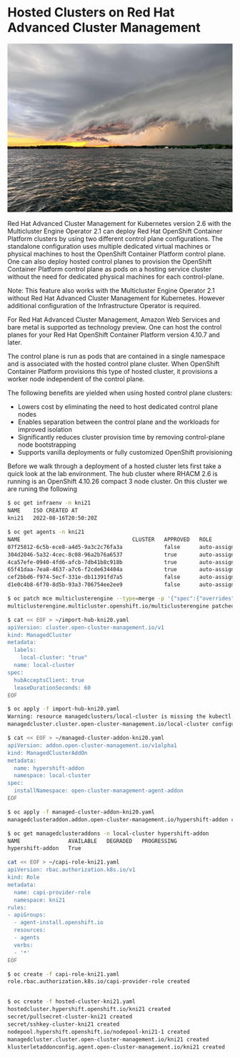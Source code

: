 # **Hosted Clusters on Red Hat Advanced Cluster Management**

<img src="hypershift.jpg" style="width: 1000px;" border=0/>

 Red Hat Advanced Cluster Management for Kubernetes version 2.6 with the Multicluster Engine Operator 2.1 can deploy Red Hat OpenShift Container Platform clusters by using two different control plane configurations. The standalone configuration uses multiple dedicated virtual machines or physical machines to host the OpenShift Container Platform control plane.  One can also deploy hosted control planes to provision the OpenShift Container Platform control plane as pods on a hosting service cluster without the need for dedicated physical machines for each control-plane.

Note: This feature also works with the Multicluster Engine Operator 2.1 without Red Hat Advanced Cluster Management for Kubernetes.  However additional configuration of the Infrastructure Operator is required.

For Red Hat Advanced Cluster Management, Amazon Web Services and bare metal is supported as technology preview. One can host the control planes for your Red Hat OpenShift Container Platform version 4.10.7 and later.

The control plane is run as pods that are contained in a single namespace and is associated with the hosted control plane cluster. When OpenShift Container Platform provisions this type of hosted cluster, it provisions a worker node independent of the control plane.

The following benefits are yielded when using hosted control plane clusters:

 * Lowers cost by eliminating the need to host dedicated control plane nodes
 * Enables separation between the control plane and the workloads for improved isolation
 * Significantly reduces cluster provision time by removing control-plane node bootstrapping
 * Supports vanilla deployments or fully customized OpenShift provisioning    





Before we walk through a deployment of a hosted cluster lets first take a quick look at the lab environment.   The hub cluster where RHACM 2.6 is running is an OpenShift 4.10.26 compact 3 node cluster.  On this cluster we are runing the following

~~~bash
$ oc get infraenv -n kni21
NAME    ISO CREATED AT
kni21   2022-08-16T20:50:20Z
~~~

~~~bash
$ oc get agents -n kni21
NAME                                   CLUSTER   APPROVED   ROLE          STAGE
07f25812-6c5b-ece8-a4d5-9a3c2c76fa3a             false      auto-assign   
304d2046-5a32-4cec-8c08-96a2b76a6537             true       auto-assign   
4ca57efe-0940-4fd6-afcb-7db41b8c918b             true       auto-assign   
65f41daa-7ea8-4637-a7c6-f2cde634404a             true       auto-assign   
cef2bbd6-f974-5ecf-331e-db11391fd7a5             false      auto-assign   
d1e0c4b8-6f70-8d5b-93a3-706754ee2ee9             false      auto-assign   
~~~



~~~bash
$ oc patch mce multiclusterengine --type=merge -p '{"spec":{"overrides":{"components":[{"name":"hypershift-preview","enabled": true}]}}}'
multiclusterengine.multicluster.openshift.io/multiclusterengine patched
~~~

~~~bash
$ cat << EOF > ~/import-hub-kni20.yaml
apiVersion: cluster.open-cluster-management.io/v1
kind: ManagedCluster
metadata:
  labels:
    local-cluster: "true"
  name: local-cluster
spec:
  hubAcceptsClient: true
  leaseDurationSeconds: 60
EOF
~~~

~~~bash
$ oc apply -f import-hub-kni20.yaml 
Warning: resource managedclusters/local-cluster is missing the kubectl.kubernetes.io/last-applied-configuration annotation which is required by oc apply. oc apply should only be used on resources created declaratively by either oc create --save-config or oc apply. The missing annotation will be patched automatically.
managedcluster.cluster.open-cluster-management.io/local-cluster configured
~~~

~~~bash
$ cat << EOF > ~/managed-cluster-addon-kni20.yaml
apiVersion: addon.open-cluster-management.io/v1alpha1
kind: ManagedClusterAddOn
metadata:
  name: hypershift-addon
  namespace: local-cluster
spec:
  installNamespace: open-cluster-management-agent-addon
EOF
~~~

~~~bash
$ oc apply -f managed-cluster-addon-kni20.yaml
managedclusteraddon.addon.open-cluster-management.io/hypershift-addon created
~~~

~~~bash
$ oc get managedclusteraddons -n local-cluster hypershift-addon
NAME               AVAILABLE   DEGRADED   PROGRESSING
hypershift-addon   True 
~~~

~~~bash
cat << EOF > ~/capi-role-kni21.yaml
apiVersion: rbac.authorization.k8s.io/v1
kind: Role
metadata:
  name: capi-provider-role
  namespace: kni21
rules:
- apiGroups:
  - agent-install.openshift.io
  resources:
  - agents
  verbs:
  - '*'
EOF
~~~

~~~bash
$ oc create -f capi-role-kni21.yaml 
role.rbac.authorization.k8s.io/capi-provider-role created
~~~

~~~bash

~~~

~~~bash
$ oc create -f hosted-cluster-kni21.yaml 
hostedcluster.hypershift.openshift.io/kni21 created
secret/pullsecret-cluster-kni21 created
secret/sshkey-cluster-kni21 created
nodepool.hypershift.openshift.io/nodepool-kni21-1 created
managedcluster.cluster.open-cluster-management.io/kni21 created
klusterletaddonconfig.agent.open-cluster-management.io/kni21 created
~~~
